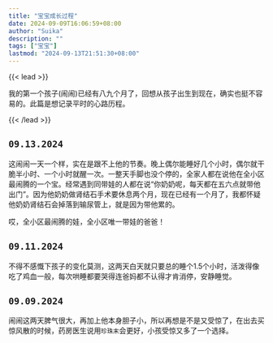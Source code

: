 ```yaml
---
title: "宝宝成长过程"
date: 2024-09-09T16:06:59+08:00
author: "Suika"
description: ""
tags: ["宝宝"]
lastmod: "2024-09-13T21:51:30+08:00"
---
```


{{< lead >}}

我的第一个孩子(闹闹)已经有八九个月了，回想从孩子出生到现在，确实也挺不容易的。此篇是想记录平时的心路历程。

{{< /lead >}}

## `09.13.2024`

这闹闹一天一个样，实在是跟不上他的节奏。晚上偶尔能睡好几个小时，偶尔就干脆半小时、一个小时就醒一次。一整天手脚也没个停的，全家人都在说他在全小区最闹腾的一个宝。经常遇到同带娃的人都在说“你奶奶呢，每天都在五六点就带他出门”。因为他奶奶做肾结石手术要休息两个月，现在已经有一个月了，我都怀疑他奶奶肾结石会掉落到输尿管上，就是因为带他累的。

哎，全小区最闹腾的娃，全小区唯一带娃的爸爸！

## `09.11.2024`

不得不感慨下孩子的变化莫测，这两天白天就只要总的睡个1.5个小时，活泼得像吃了鸡血一般，每次哄睡都要哭得连爸妈都不认得才肯消停，安静睡觉。

## `09.09.2024`

闹闹这两天脾气很大，再加上他本身胆子小，所以再想是不是又受惊了，在出去买惊风散的时候，药房医生说用`珍珠末`会更好，小孩受惊又多了一个选择。

